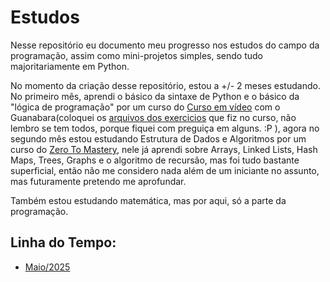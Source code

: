# Estudos
Nesse repositório eu documento meu progresso nos estudos do campo da programação, assim como mini-projetos simples, sendo tudo majoritariamente em Python. 

No momento da criação desse repositório, estou a +/- 2 meses estudando. No primeiro mês, aprendi o básico da sintaxe de Python e o básico da "lógica de programação" por um curso do [Curso em vídeo](https://www.youtube.com/c/CursoemV%C3%ADdeo) com o Guanabara(coloquei os [arquivos dos exercicios](https://github.com/pedrosant37/estudos/tree/main/Exercicios) que fiz no curso, não lembro se tem todos, porque fiquei com preguiça em alguns. :P ), agora no segundo mês estou estudando Estrutura de Dados e Algoritmos por um curso do [Zero To Mastery](https://zerotomastery.io/), nele já aprendi sobre Arrays, Linked Lists, Hash Maps, Trees, Graphs e o algoritmo de recursão, mas foi tudo bastante superficial, então não me considero nada além de um iniciante no assunto, mas futuramente pretendo me aprofundar. 

Também estou estudando matemática, mas por aqui, só a parte da programação.


## Linha do Tempo:

- [Maio/2025](https://github.com/pedrosant37/estudos/blob/main/README.md#maio2025)
